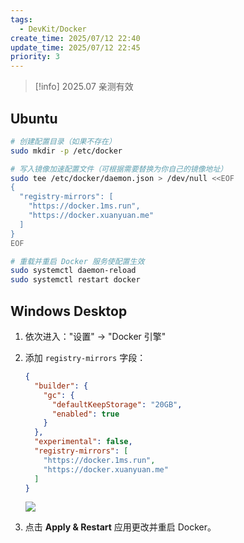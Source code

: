```yaml
---
tags:
  - DevKit/Docker
create_time: 2025/07/12 22:40
update_time: 2025/07/12 22:45
priority: 3
---
```


> [!info]
> 2025.07 亲测有效

## Ubuntu

```bash hl:8-9
# 创建配置目录（如果不存在）
sudo mkdir -p /etc/docker

# 写入镜像加速配置文件（可根据需要替换为你自己的镜像地址）
sudo tee /etc/docker/daemon.json > /dev/null <<EOF
{
  "registry-mirrors": [
    "https://docker.1ms.run",
    "https://docker.xuanyuan.me"
  ]
}
EOF

# 重载并重启 Docker 服务使配置生效
sudo systemctl daemon-reload
sudo systemctl restart docker
```

## Windows Desktop

1. 依次进入："设置" → "Docker 引擎"
2. 添加 `registry-mirrors` 字段：

	```json hl:10-11
	{
	  "builder": {
	    "gc": {
	      "defaultKeepStorage": "20GB",
	      "enabled": true
	    }
	  },
	  "experimental": false,
	  "registry-mirrors": [
	    "https://docker.1ms.run",
	    "https://docker.xuanyuan.me"
	  ]
	}
	```

	![](https://img.xiaorang.fun/202507062240015.png)

3. 点击 **Apply & Restart** 应用更改并重启 Docker。
